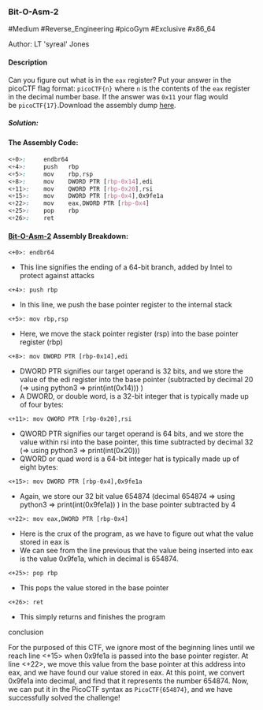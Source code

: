 ### Bit-O-Asm-2

#Medium #Reverse_Engineering #picoGym #Exclusive #x86_64

Author: LT 'syreal' Jones

#### Description

Can you figure out what is in the `eax` register? Put your answer in the picoCTF flag format: `picoCTF{n}` where `n` is the contents of the `eax` register in the decimal number base. If the answer was `0x11` your flag would be `picoCTF{17}`.Download the assembly dump [here](https://artifacts.picoctf.net/c/510/disassembler-dump0_b.txt).

##### Solution:
#### The Assembly Code:

```css
<+0>:     endbr64 
<+4>:     push   rbp
<+5>:     mov    rbp,rsp
<+8>:     mov    DWORD PTR [rbp-0x14],edi
<+11>:    mov    QWORD PTR [rbp-0x20],rsi
<+15>:    mov    DWORD PTR [rbp-0x4],0x9fe1a
<+22>:    mov    eax,DWORD PTR [rbp-0x4]
<+25>:    pop    rbp
<+26>:    ret

```

#### [Bit-O-Asm-2](#Assembly-Breakdown) Assembly Breakdown:

`<+0>: endbr64`

- This line signifies the ending of a 64-bit branch, added by Intel to protect against attacks

`<+4>: push rbp`

- In this line, we push the base pointer register to the internal stack

`<+5>: mov rbp,rsp`

- Here, we move the stack pointer register (rsp) into the base pointer register (rbp)

`<+8>: mov DWORD PTR [rbp-0x14],edi`

- DWORD PTR signifies our target operand is 32 bits, and we store the value of the edi register into the base pointer (subtracted by decimal 20 (=> using python3 => print(int(0x14))) )
- A DWORD, or double word, is a 32-bit integer that is typically made up of four bytes:

`<+11>: mov QWORD PTR [rbp-0x20],rsi`

- QWORD PTR signifies our target operand is 64 bits, and we store the value within rsi into the base pointer, this time subtracted by decimal 32 (=> using python3 => print(int(0x20)))
- QWORD or quad word is a 64-bit integer hat is typically made up of eight bytes:

`<+15>: mov DWORD PTR [rbp-0x4],0x9fe1a`

- Again, we store our 32 bit value 654874 (decimal 654874 => using python3 => print(int(0x9fe1a)) ) in the base pointer subtracted by 4

`<+22>: mov eax,DWORD PTR [rbp-0x4]`

- Here is the crux of the program, as we have to figure out what the value stored in eax is 
- We can see from the line previous that the value being inserted into eax is the value 0x9fe1a, which in decimal is 654874.

`<+25>: pop rbp`

- This pops the value stored in the base pointer

`<+26>: ret`

- This simply returns and finishes the program

conclusion

For the purposed of this CTF, we ignore most of the beginning lines until we reach line <+15> when 0x9fe1a is passed into the base pointer register. At line <+22>, we move this value from the base pointer at this address into eax, and we have found our value stored in eax. At this point, we convert 0x9fe1a into decimal, and find that it represents the number 654874. Now, we can put it in the PicoCTF syntax as `PicoCTF{654874}`, and we have successfully solved the challenge!